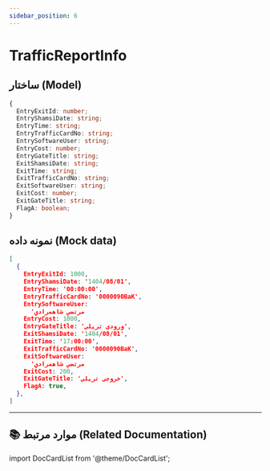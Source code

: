 ```yaml
---
sidebar_position: 6
---
```


# TrafficReportInfo

## ساختار (Model)

```TypeScript title="TrafficReportInfo"
{
  EntryExitId: number;
  EntryShamsiDate: string;
  EntryTime: string;
  EntryTrafficCardNo: string;
  EntrySoftwareUser: string;
  EntryCost: number;
  EntryGateTitle: string;
  ExitShamsiDate: string;
  ExitTime: string;
  ExitTrafficCardNo: string;
  ExitSoftwareUser: string;
  ExitCost: number;
  ExitGateTitle: string;
  FlagA: boolean;
}
```

## نمونه داده (Mock data)

```JSON title="mockTrafficReportInfos"
[
  {
    EntryExitId: 1000,
    EntryShamsiDate: '1404/08/01',
    EntryTime: '00:00:00',
    EntryTrafficCardNo: '0000090BaK',
    EntrySoftwareUser:
      'مرتضي شاهمرادي                                                                                      ',
    EntryCost: 1000,
    EntryGateTitle: 'ورودی تریلی',
    ExitShamsiDate: '1404/08/01',
    ExitTime: '17:00:00',
    ExitTrafficCardNo: '0000090BaK',
    ExitSoftwareUser:
      'مرتضي شاهمرادي                                                                                      ',
    ExitCost: 200,
    ExitGateTitle: 'خروجی تریلی',
    FlagA: true,
  },
]
```

---

## 📚 موارد مرتبط (Related Documentation)

import DocCardList from '@theme/DocCardList';

<DocCardList/>
